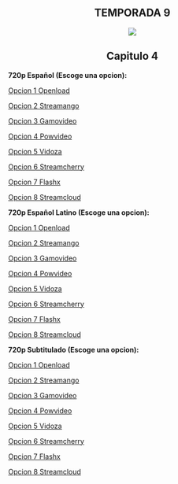 ## <div align="center">TEMPORADA 9
<div align="center"><img src="https://image.tmdb.org/t/p/w780/vv8lzWVRh7W5O5yZzbKjOVTNvUh.jpg"></div>

## <div align="center">Capitulo 4</center></div>

<b>720p Español (Escoge una opcion):</b>

<a href="https://openload.co/f/DaMT0ZtsKuM/">Opcion 1 Openload</a>

<a href="https://streamango.com/f/qsfepfdabocabllo/">Opcion 2 Streamango</a>

<a href="http://gamovideo.com/ftu5o79rhi2d">Opcion 3 Gamovideo</a>

<a href="https://powvideo.net/0lpon9iqxbst">Opcion 4 Powvideo</a>

<a href="https://vidoza.net/nmiwcjy7rnvg.html">Opcion 5 Vidoza</a>

<a href="https://streamcherry.com/f/qqlpqdrronpedlsa/">Opcion 6 Streamcherry</a>

<a href="https://www.flashx.tv/nzptad5c8vps.html">Opcion 7 Flashx</a>

<a href="http://streamcloud.eu/cl9pij8m2y7a">Opcion 8 Streamcloud</a>

<b>720p Español Latino (Escoge una opcion):</b>

<a href="https://openload.co/f/-bUpAifbxuo/">Opcion 1 Openload</a>

<a href="https://streamango.com/f/pcoqeqdfmfpoqqlf/">Opcion 2 Streamango</a>

<a href="http://gamovideo.com/1ar6epw0zr79">Opcion 3 Gamovideo</a>

<a href="http://powvideo.net/ulnzu5eve04j">Opcion 4 Powvideo</a>

<a href="https://vidoza.net/4h29jb6ctdfl.html">Opcion 5 Vidoza</a>

<a href="https://streamcherry.com/f/kfsomcokdnfbpdfl/">Opcion 6 Streamcherry</a>

<a href="https://www.flashx.tv/37clk61mvxk4.html">Opcion 7 Flashx</a>

<a href="http://streamcloud.eu/1gibdvjfk9j8">Opcion 8 Streamcloud</a>

<b>720p Subtitulado (Escoge una opcion):</b>

<a href="https://openload.co/f/J4OfP63cke4/">Opcion 1 Openload</a>

<a href="https://streamango.com/f/cmdfkfsokmcptnlq/">Opcion 2 Streamango</a>

<a href="http://gamovideo.com/f5sai6fmwuja">Opcion 3 Gamovideo</a>

<a href="http://powvideo.net/qcbw0roax6lg">Opcion 4 Powvideo</a>

<a href="https://vidoza.net/elj9j8spsshc.html">Opcion 5 Vidoza</a>

<a href="https://streamcherry.com/f/qbqltqddcmdktncs/">Opcion 6 Streamcherry</a>

<a href="https://www.flashx.tv/n0zt37kz77xk.html">Opcion 7 Flashx</a>

<a href="http://streamcloud.eu/3ozfcxmyppjh">Opcion 8 Streamcloud</a>
